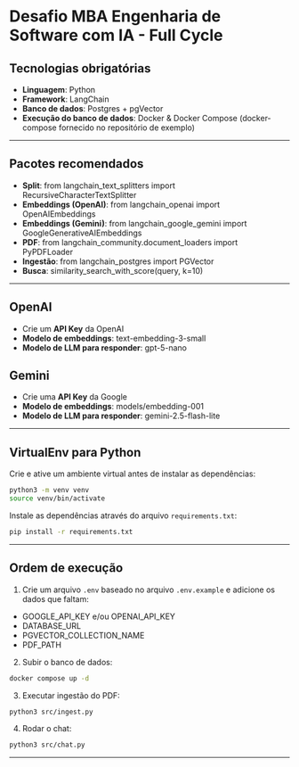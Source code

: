 # Desafio MBA Engenharia de Software com IA - Full Cycle

## Tecnologias obrigatórias

- **Linguagem**: Python
- **Framework**: LangChain
- **Banco de dados**: Postgres + pgVector
- **Execução do banco de dados**: Docker & Docker Compose (docker-compose fornecido no repositório de exemplo)

---

## Pacotes recomendados

- **Split**: from langchain_text_splitters import RecursiveCharacterTextSplitter
- **Embeddings (OpenAI)**: from langchain_openai import OpenAIEmbeddings
- **Embeddings (Gemini)**: from langchain_google_gemini import GoogleGenerativeAIEmbeddings
- **PDF**: from langchain_community.document_loaders import PyPDFLoader
- **Ingestão**: from langchain_postgres import PGVector
- **Busca**: similarity_search_with_score(query, k=10)

---

## OpenAI

- Crie um **API Key** da OpenAI
- **Modelo de embeddings**: text-embedding-3-small
- **Modelo de LLM para responder**: gpt-5-nano

## Gemini

- Crie uma **API Key** da Google
- **Modelo de embeddings**: models/embedding-001
- **Modelo de LLM para responder**: gemini-2.5-flash-lite

---

## VirtualEnv para Python

Crie e ative um ambiente virtual antes de instalar as dependências:

```bash
python3 -m venv venv
source venv/bin/activate
```

Instale as dependências através do arquivo `requirements.txt`:

```bash
pip install -r requirements.txt
```

---

## Ordem de execução

1. Crie um arquivo `.env` baseado no arquivo `.env.example` e adicione os dados que faltam:

- GOOGLE_API_KEY e/ou OPENAI_API_KEY
- DATABASE_URL
- PGVECTOR_COLLECTION_NAME
- PDF_PATH

2. Subir o banco de dados:

```bash
docker compose up -d
```

3. Executar ingestão do PDF:

```bash
python3 src/ingest.py
```

4. Rodar o chat:

```bash
python3 src/chat.py
```

---
